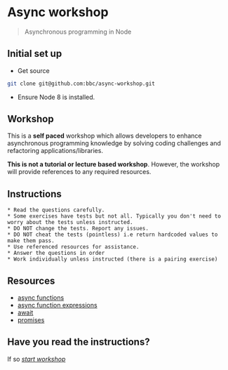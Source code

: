 # Async workshop

> Asynchronous programming in Node

## Initial set up

* Get source
```bash
git clone git@github.com:bbc/async-workshop.git
```
* Ensure Node 8 is installed. 

## Workshop
This is a **self paced** workshop which allows developers to enhance asynchronous programming knowledge by solving coding challenges and refactoring applications/libraries. 

**This is not a tutorial or lecture based workshop**. However, the workshop will provide
references to any required resources.

## Instructions 
    * Read the questions carefully. 
    * Some exercises have tests but not all. Typically you don't need to worry about the tests unless instructed.  
    * DO NOT change the tests. Report any issues.
    * DO NOT cheat the tests (pointless) i.e return hardcoded values to make them pass. 
    * Use referenced resources for assistance.
    * Answer the questions in order
    * Work individually unless instructed (there is a pairing exercise)
 
## Resources
* [async functions](https://developer.mozilla.org/en-US/docs/Web/JavaScript/Reference/Statements/async_function)
* [async function expressions](https://developer.mozilla.org/en-US/docs/Web/JavaScript/Reference/Operators/async_function)
* [await](https://developer.mozilla.org/en-US/docs/Web/JavaScript/Reference/Operators/await)
* [promises](https://developer.mozilla.org/en-US/docs/Web/JavaScript/Reference/Global_Objects/Promise)

## Have you read the instructions?
If so [_start workshop_](./index.md)

